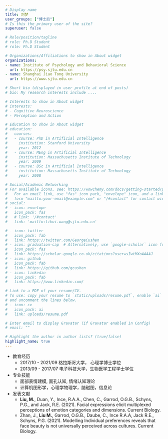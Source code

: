 ```yaml
---
# Display name
title: 刘梦
user_groups: ["博士后"]
# Is this the primary user of the site?
superuser: false

# Role/position/tagline
# role: Ph.D Student
# role: Ph.D Student

# Organizations/Affiliations to show in About widget
organizations:
- name: Institute of Psychology and Behavioral Science
  url: https://psy.sjtu.edu.cn
- name: Shanghai Jiao Tong University
  url: https://www.sjtu.edu.cn

# Short bio (displayed in user profile at end of posts)
# bio: My research interests include ....

# Interests to show in About widget
# interests:
# - Cognitive Neuroscience
# - Perception and Action

# Education to show in About widget
# education:
#   courses:
#   - course: PhD in Artificial Intelligence
#     institution: Stanford University
#     year: 2012
#   - course: MEng in Artificial Intelligence
#     institution: Massachusetts Institute of Technology
#     year: 2009
#   - course: BSc in Artificial Intelligence
#     institution: Massachusetts Institute of Technology
#     year: 2008

# Social/Academic Networking
# For available icons, see: https://wowchemy.com/docs/getting-started/page-builder/#icons
#   For an email link, use "fas" icon pack, "envelope" icon, and a link in the
#   form "mailto:your-email@example.com" or "/#contact" for contact widget.
# social:
# - icon: envelope
#   icon_pack: fas
#   # link: '/#contact'
#   link: 'mailto:lihui.wang@sjtu.edu.cn'

# - icon: twitter
#   icon_pack: fab
#   link: https://twitter.com/GeorgeCushen
# - icon: graduation-cap  # Alternatively, use `google-scholar` icon from `ai` icon pack
#   icon_pack: fas
#   link: https://scholar.google.co.uk/citations?user=sIwtMXoAAAAJ
# - icon: github
#   icon_pack: fab
#   link: https://github.com/gcushen
# - icon: linkedin
#   icon_pack: fab
#   link: https://www.linkedin.com/

# Link to a PDF of your resume/CV.
# To use: copy your resume to `static/uploads/resume.pdf`, enable `ai` icons in `params.toml`,
# and uncomment the lines below.
# - icon: cv
#   icon_pack: ai
#   link: uploads/resume.pdf

# Enter email to display Gravatar (if Gravatar enabled in Config)
# email: ""

# Highlight the author in author lists? (true/false)
highlight_name: true
---
```


- 教育经历
  - 2017/10 - 2021/09 格拉斯哥大学， 心理学博士学位
  - 2013/09 - 2017/07 电子科技大学，生物医学工程学士学位
- 专业技能
  - 面部表情建模, 面孔认知, 情绪认知理论
  - 计算机图形学，心理学物理学，脑磁图，信息论
- 发表文献
  - **Liu, M.**, Duan, Y., Ince, R.A.A., Chen, C., Garrod, O.G.B., Schyns, P.G., and Jack, R.E. (2021). Facial expressions elicit multiplexed perceptions of emotion categories and dimensions. Current Biology.
  - Zhan, J., **Liu M.**, Garrod, O.G.B., Daube, C., Ince R.A.A, Jack R.E., Schyns, P.G. (2021). Modelling Individual preferences reveals that face beauty is not universally perceived across cultures. Current Biology.
